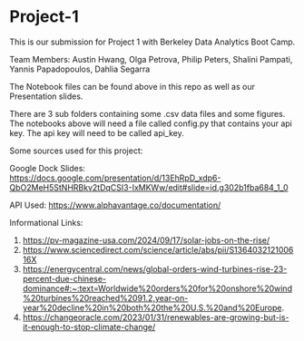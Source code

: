 # Project-1

This is our submission for Project 1 with Berkeley Data Analytics Boot Camp.

Team Members: Austin Hwang, Olga Petrova, Philip Peters, Shalini Pampati, Yannis Papadopoulos, Dahlia Segarra

The Notebook files can be found above in this repo as well as our Presentation slides.

There are 3 sub folders containing some .csv data files and some figures. The notebooks above will need a file called config.py that contains your api key. The api key will need to be called api_key.

Some sources used for this project:

Google Dock Slides: https://docs.google.com/presentation/d/13EhRpD_xdp6-QbO2MeH5StNHRBkv2tDqCSI3-IxMKWw/edit#slide=id.g302b1fba684_1_0

API Used: https://www.alphavantage.co/documentation/

Informational Links: 
1) https://pv-magazine-usa.com/2024/09/17/solar-jobs-on-the-rise/
2) https://www.sciencedirect.com/science/article/abs/pii/S136403212100616X
3) https://energycentral.com/news/global-orders-wind-turbines-rise-23-percent-due-chinese-dominance#:~:text=Worldwide%20orders%20for%20onshore%20wind%20turbines%20reached%2091.2,year-on-year%20decline%20in%20both%20the%20U.S.%20and%20Europe.
4) https://changeoracle.com/2023/01/31/renewables-are-growing-but-is-it-enough-to-stop-climate-change/

